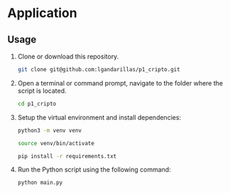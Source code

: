# Application

## Usage
1.	Clone or download this repository.
	```bash
	git clone git@github.com:lgandarillas/p1_cripto.git
	```
2.	Open a terminal or command prompt, navigate to the folder where the script is located.
	```bash
	cd p1_cripto
	```
3.	Setup the virtual environment and install dependencies:
    ```bash
    python3 -m venv venv
	```
	```bash
    source venv/bin/activate
	```
	```bash
    pip install -r requirements.txt
    ```
3. Run the Python script using the following command:
	```bash
	python main.py
	```